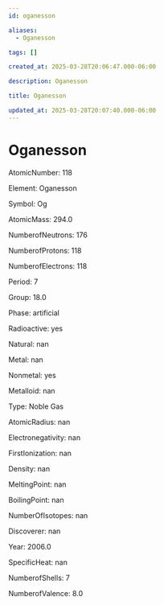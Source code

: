 ```yaml
---
id: oganesson

aliases:
  - Oganesson

tags: []

created_at: 2025-03-28T20:06:47.000-06:00

description: Oganesson

title: Oganesson

updated_at: 2025-03-28T20:07:40.000-06:00
---
```


# Oganesson

AtomicNumber: 118

Element: Oganesson

Symbol: Og

AtomicMass: 294.0

NumberofNeutrons: 176

NumberofProtons: 118

NumberofElectrons: 118

Period: 7

Group: 18.0

Phase: artificial

Radioactive: yes

Natural: nan

Metal: nan

Nonmetal: yes

Metalloid: nan

Type: Noble Gas

AtomicRadius: nan

Electronegativity: nan

FirstIonization: nan

Density: nan

MeltingPoint: nan

BoilingPoint: nan

NumberOfIsotopes: nan

Discoverer: nan

Year: 2006.0

SpecificHeat: nan

NumberofShells: 7

NumberofValence: 8.0
